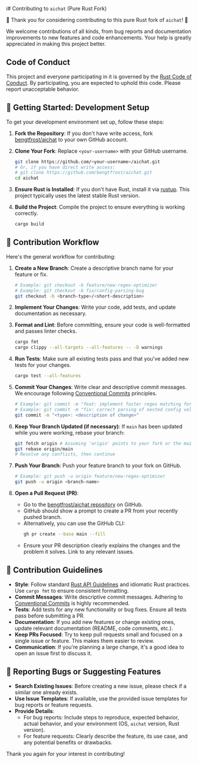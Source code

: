 i# Contributing to `aichat` (Pure Rust Fork)

🎉 Thank you for considering contributing to this pure Rust fork of `aichat`! 🎉

We welcome contributions of all kinds, from bug reports and documentation improvements to new features and code enhancements. Your help is greatly appreciated in making this project better.

## Code of Conduct

This project and everyone participating in it is governed by the [Rust Code of Conduct](https://www.rust-lang.org/policies/code-of-conduct). By participating, you are expected to uphold this code. Please report unacceptable behavior.

## 🚀 Getting Started: Development Setup

To get your development environment set up, follow these steps:

1.  **Fork the Repository**:
    If you don't have write access, fork [bengtfrost/aichat](https://github.com/bengtfrost/aichat) to your own GitHub account.

2.  **Clone Your Fork**:
    Replace `<your-username>` with your GitHub username.
    ```bash
    git clone https://github.com/<your-username>/aichat.git
    # Or, if you have direct write access:
    # git clone https://github.com/bengtfrost/aichat.git
    cd aichat
    ```

3.  **Ensure Rust is Installed**:
    If you don't have Rust, install it via [rustup](https://rustup.rs/). This project typically uses the latest stable Rust version.

4.  **Build the Project**:
    Compile the project to ensure everything is working correctly.
    ```bash
    cargo build
    ```

## 📝 Contribution Workflow

Here's the general workflow for contributing:

1.  **Create a New Branch**:
    Create a descriptive branch name for your feature or fix.
    ```bash
    # Example: git checkout -b feature/new-regex-optimizer
    # Example: git checkout -b fix/config-parsing-bug
    git checkout -b <branch-type>/<short-description>
    ```

2.  **Implement Your Changes**:
    Write your code, add tests, and update documentation as necessary.

3.  **Format and Lint**:
    Before committing, ensure your code is well-formatted and passes linter checks.
    ```bash
    cargo fmt
    cargo clippy --all-targets --all-features -- -D warnings
    ```

4.  **Run Tests**:
    Make sure all existing tests pass and that you've added new tests for your changes.
    ```bash
    cargo test --all-features
    ```

5.  **Commit Your Changes**:
    Write clear and descriptive commit messages. We encourage following [Conventional Commits](https://www.conventionalcommits.org/) principles.
    ```bash
    # Example: git commit -m "feat: implement faster regex matching for highlights"
    # Example: git commit -m "fix: correct parsing of nested config values"
    git commit -m "<type>: <description of change>"
    ```

6.  **Keep Your Branch Updated (if necessary)**:
    If `main` has been updated while you were working, rebase your branch:
    ```bash
    git fetch origin # Assuming 'origin' points to your fork or the main repo
    git rebase origin/main
    # Resolve any conflicts, then continue
    ```

7.  **Push Your Branch**:
    Push your feature branch to your fork on GitHub.
    ```bash
    # Example: git push -u origin feature/new-regex-optimizer
    git push -u origin <branch-name>
    ```

8.  **Open a Pull Request (PR)**:
    -   Go to the [bengtfrost/aichat repository](https://github.com/bengtfrost/aichat) on GitHub.
    -   GitHub should show a prompt to create a PR from your recently pushed branch.
    -   Alternatively, you can use the GitHub CLI:
        ```bash
        gh pr create --base main --fill
        ```
    -   Ensure your PR description clearly explains the changes and the problem it solves. Link to any relevant issues.

## 📜 Contribution Guidelines

-   **Style**: Follow standard [Rust API Guidelines](https://rust-lang.github.io/api-guidelines/conventions.html) and idiomatic Rust practices. Use `cargo fmt` to ensure consistent formatting.
-   **Commit Messages**: Write descriptive commit messages. Adhering to [Conventional Commits](https://www.conventionalcommits.org/en/v1.0.0/) is highly recommended.
-   **Tests**: Add tests for any new functionality or bug fixes. Ensure all tests pass before submitting a PR.
-   **Documentation**: If you add new features or change existing ones, update relevant documentation (README, code comments, etc.).
-   **Keep PRs Focused**: Try to keep pull requests small and focused on a single issue or feature. This makes them easier to review.
-   **Communication**: If you're planning a large change, it's a good idea to open an issue first to discuss it.

## 🐛 Reporting Bugs or Suggesting Features

-   **Search Existing Issues**: Before creating a new issue, please check if a similar one already exists.
-   **Use Issue Templates**: If available, use the provided issue templates for bug reports or feature requests.
-   **Provide Details**:
    -   For bug reports: Include steps to reproduce, expected behavior, actual behavior, and your environment (OS, `aichat` version, Rust version).
    -   For feature requests: Clearly describe the feature, its use case, and any potential benefits or drawbacks.

Thank you again for your interest in contributing!
